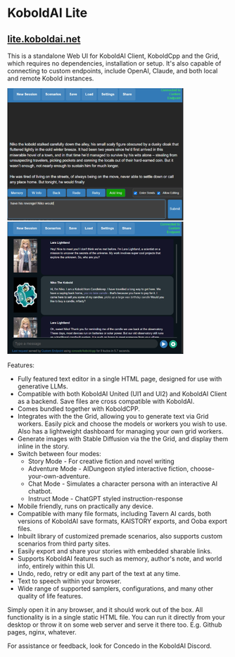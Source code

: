 # KoboldAI Lite
## [lite.koboldai.net](https://lite.koboldai.net)

This is a standalone Web UI for KoboldAI Client, KoboldCpp and the Grid, which requires no dependencies, installation or setup. It's also capable of connecting to custom endpoints, include OpenAI, Claude, and both local and remote Kobold instances.

![Preview1](preview1.png)
![Preview2](preview2.png)

Features:
- Fully featured text editor in a single HTML page, designed for use with generative LLMs.
- Compatible with both KoboldAI United (UI1 and UI2) and KoboldAI Client as a backend. Save files are cross compatible with KoboldAI.
- Comes bundled together with KoboldCPP.
- Integrates with the the Grid, allowing you to generate text via Grid workers. Easily pick and choose the models or workers you wish to use. Also has a lightweight dashboard for managing your own grid workers.
- Generate images with Stable Diffusion via the the Grid, and display them inline in the story.
- Switch between four modes:
    - Story Mode - For creative fiction and novel writing
    - Adventure Mode - AIDungeon styled interactive fiction, choose-your-own-adventure.
    - Chat Mode - Simulates a character persona with an interactive AI chatbot.
    - Instruct Mode - ChatGPT styled instruction-response
- Mobile friendly, runs on practically any device.
- Compatible with many file formats, including Tavern AI cards, both versions of KoboldAI save formats, KAISTORY exports, and Ooba export files.
- Inbuilt library of customized premade scenarios, also supports custom scenarios from third party sites.
- Easily export and share your stories with embedded sharable links.
- Supports KoboldAI features such as memory, author's note, and world info, entirely within this UI.
- Undo, redo, retry or edit any part of the text at any time.
- Text to speech within your browser.
- Wide range of supported samplers, configurations, and many other quality of life features.

Simply open it in any browser, and it should work out of the box. All functionality is in a single static HTML file. You can run it directly from your desktop or throw it on some web server and serve it there too. E.g. Github pages, nginx, whatever.

For assistance or feedback, look for Concedo in the KoboldAI Discord.
